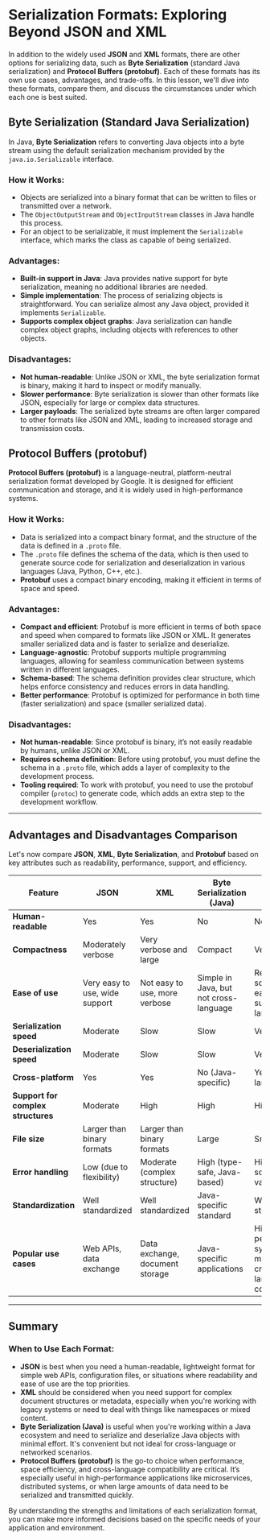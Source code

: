 # Serialization Formats: Exploring Beyond JSON and XML

In addition to the widely used **JSON** and **XML** formats, there are other options for serializing data, such as **Byte Serialization** (standard Java serialization) and **Protocol Buffers (protobuf)**. Each of these formats has its own use cases, advantages, and trade-offs. In this lesson, we'll dive into these formats, compare them, and discuss the circumstances under which each one is best suited.

## Byte Serialization (Standard Java Serialization)

In Java, **Byte Serialization** refers to converting Java objects into a byte stream using the default serialization mechanism provided by the `java.io.Serializable` interface.

### How it Works:
- Objects are serialized into a binary format that can be written to files or transmitted over a network.
- The `ObjectOutputStream` and `ObjectInputStream` classes in Java handle this process.
- For an object to be serializable, it must implement the `Serializable` interface, which marks the class as capable of being serialized.

### Advantages:
- **Built-in support in Java**: Java provides native support for byte serialization, meaning no additional libraries are needed.
- **Simple implementation**: The process of serializing objects is straightforward. You can serialize almost any Java object, provided it implements `Serializable`.
- **Supports complex object graphs**: Java serialization can handle complex object graphs, including objects with references to other objects.

### Disadvantages:
- **Not human-readable**: Unlike JSON or XML, the byte serialization format is binary, making it hard to inspect or modify manually.
- **Slower performance**: Byte serialization is slower than other formats like JSON, especially for large or complex data structures.
- **Larger payloads**: The serialized byte streams are often larger compared to other formats like JSON and XML, leading to increased storage and transmission costs.

## Protocol Buffers (protobuf)

**Protocol Buffers (protobuf)** is a language-neutral, platform-neutral serialization format developed by Google. It is designed for efficient communication and storage, and it is widely used in high-performance systems.

### How it Works:
- Data is serialized into a compact binary format, and the structure of the data is defined in a `.proto` file.
- The `.proto` file defines the schema of the data, which is then used to generate source code for serialization and deserialization in various languages (Java, Python, C++, etc.).
- **Protobuf** uses a compact binary encoding, making it efficient in terms of space and speed.

### Advantages:
- **Compact and efficient**: Protobuf is more efficient in terms of both space and speed when compared to formats like JSON or XML. It generates smaller serialized data and is faster to serialize and deserialize.
- **Language-agnostic**: Protobuf supports multiple programming languages, allowing for seamless communication between systems written in different languages.
- **Schema-based**: The schema definition provides clear structure, which helps enforce consistency and reduces errors in data handling.
- **Better performance**: Protobuf is optimized for performance in both time (faster serialization) and space (smaller serialized data).

### Disadvantages:
- **Not human-readable**: Since protobuf is binary, it’s not easily readable by humans, unlike JSON or XML.
- **Requires schema definition**: Before using protobuf, you must define the schema in a `.proto` file, which adds a layer of complexity to the development process.
- **Tooling required**: To work with protobuf, you need to use the protobuf compiler (`protoc`) to generate code, which adds an extra step to the development workflow.

---

## Advantages and Disadvantages Comparison

Let's now compare **JSON**, **XML**, **Byte Serialization**, and **Protobuf** based on key attributes such as readability, performance, support, and efficiency.

| Feature                            | **JSON**                       | **XML**                         | **Byte Serialization (Java)**          | **Protocol Buffers (protobuf)**                                       |
|------------------------------------|--------------------------------|---------------------------------|----------------------------------------|-----------------------------------------------------------------------|
| **Human-readable**                 | Yes                            | Yes                             | No                                     | No                                                                    |
| **Compactness**                    | Moderately verbose             | Very verbose and large          | Compact                                | Very compact                                                          |
| **Ease of use**                    | Very easy to use, wide support | Not easy to use, more verbose   | Simple in Java, but not cross-language | Requires schema, but easy in supported languages                      |
| **Serialization speed**            | Moderate                       | Slow                            | Slow                                   | Very fast                                                             |
| **Deserialization speed**          | Moderate                       | Slow                            | Slow                                   | Very fast                                                             |
| **Cross-platform**                 | Yes                            | Yes                             | No (Java-specific)                     | Yes (multiple languages)                                              |
| **Support for complex structures** | Moderate                       | High                            | High                                   | High                                                                  |
| **File size**                      | Larger than binary formats     | Larger than binary formats      | Large                                  | Smaller                                                               |
| **Error handling**                 | Low (due to flexibility)       | Moderate (complex structure)    | High (type-safe, Java-based)           | High (strong schema validation)                                       |
| **Standardization**                | Well standardized              | Well standardized               | Java-specific standard                 | Well standardized                                                     |
| **Popular use cases**              | Web APIs, data exchange        | Data exchange, document storage | Java-specific applications             | High-performance systems, microservices, cross-language communication |

---

## Summary

### When to Use Each Format:
- **JSON** is best when you need a human-readable, lightweight format for simple web APIs, configuration files, or situations where readability and ease of use are the top priorities.
- **XML** should be considered when you need support for complex document structures or metadata, especially when you're working with legacy systems or need to deal with things like namespaces or mixed content.
- **Byte Serialization (Java)** is useful when you're working within a Java ecosystem and need to serialize and deserialize Java objects with minimal effort. It's convenient but not ideal for cross-language or networked scenarios.
- **Protocol Buffers (protobuf)** is the go-to choice when performance, space efficiency, and cross-language compatibility are critical. It’s especially useful in high-performance applications like microservices, distributed systems, or when large amounts of data need to be serialized and transmitted quickly.

By understanding the strengths and limitations of each serialization format, you can make more informed decisions based on the specific needs of your application and environment.

